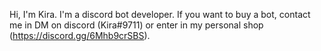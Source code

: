 Hi, I'm Kira.
I'm a discord bot developer.
If you want to buy a bot, contact me in DM on discord (Kira#9711) or
enter in my personal shop (https://discord.gg/6Mhb9crSBS). 
